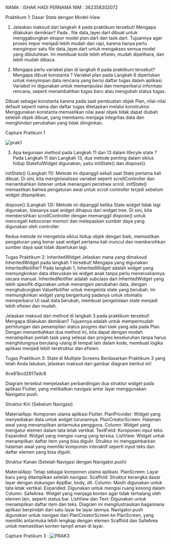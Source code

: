 NAMA : ISHAK HADI PERNAMA 
NIM : 362358302072

Praktikum 1: Dasar State dengan Model-View
1. Jelaskan maksud dari langkah 4 pada praktikum tersebut! Mengapa dilakukan demikian? Pada , file data_layer.dart dibuat untuk menggabungkan ekspor model plan.dart dan task.dart. Tujuannya agar proses impor menjadi lebih mudah dan rapi, karena hanya perlu mengimpor satu file data_layer.dart untuk mengakses semua model yang dibutuhkan. Ini membuat kode lebih efisien, mudah dipelihara, dan lebih mudah dibaca.

2. Mengapa perlu variabel plan di langkah 6 pada praktikum tersebut? Mengapa dibuat konstanta ? Variabel plan pada Langkah 6 diperlukan untuk menyimpan data rencana yang berisi daftar tugas dalam aplikasi. Variabel ini digunakan untuk memanipulasi dan memperbarui informasi rencana, seperti menambahkan tugas baru atau mengubah status tugas.

Dibuat sebagai konstanta karena pada saat pembuatan objek Plan, nilai-nilai default seperti nama dan daftar tugas ditetapkan melalui konstruktor. Menggunakan konstanta memastikan nilai awal objek tidak dapat diubah setelah objek dibuat, yang membantu menjaga integritas data dan menghindari perubahan yang tidak diinginkan.

Capture Pratikum 1

![prak1](https://github.com/user-attachments/assets/3406d5c1-01a1-4985-b841-92a0589b50e6)


3. Apa kegunaan method pada Langkah 11 dan 13 dalam lifecyle state ? Pada Langkah 11 dan Langkah 13, dua metode penting dalam siklus hidup StatefulWidget digunakan, yaitu initState() dan dispose().

initState() (Langkah 11): Metode ini dipanggil sekali saat State pertama kali dibuat. Di sini, kita menginisialisasi variabel seperti scrollController dan menambahkan listener untuk menangani peristiwa scroll. initState() memastikan bahwa pengaturan awal untuk scroll controller terjadi sebelum widget ditampilkan.

dispose() (Langkah 13): Metode ini dipanggil ketika State widget tidak lagi digunakan, biasanya saat widget dihapus dari widget tree. Di sini, kita membersihkan scrollController dengan memanggil dispose() untuk mencegah kebocoran memori dan melepaskan sumber daya yang digunakan oleh controller.

Kedua metode ini mengelola siklus hidup objek dengan baik, memastikan pengaturan yang benar saat widget pertama kali muncul dan membersihkan sumber daya saat tidak diperlukan lagi.

Tugas Praktikum 2: InheritedWidget
Jelaskan mana yang dimaksud InheritedWidget pada langkah 1 tersebut! Mengapa yang digunakan InheritedNotifier? Pada langkah 1, InheritedWidget adalah widget yang memungkinkan data diteruskan ke widget anak tanpa perlu meneruskannya secara manual. InheritedNotifier adalah subclass dari InheritedWidget yang lebih spesifik digunakan untuk menangani perubahan data, dengan menghubungkan ValueNotifier untuk mengelola state yang berubah. Ini memungkinkan widget yang bergantung padanya untuk otomatis memperbarui UI saat data berubah, membuat pengelolaan state menjadi lebih efisien dan mudah.

Jelaskan maksud dari method di langkah 3 pada praktikum tersebut! Mengapa dilakukan demikian? Tujuannya adalah untuk mempermudah perhitungan dan penampilan status progres dari task yang ada pada Plan. Dengan menambahkan dua method ini, kita dapat dengan mudah menampilkan jumlah task yang selesai dan progres keseluruhan tanpa harus menghitungnya berulang-ulang di tempat lain dalam kode, membuat logika aplikasi menjadi lebih terstruktur dan efisien.




Tugas Praktikum 3: State di Multiple Screens
Berdasarkan Praktikum 3 yang telah Anda lakukan, jelaskan maksud dari gambar diagram berikut ini!

9ce81bcd2817adc8

Diagram tersebut menjelaskan perbandingan dua struktur widget pada aplikasi Flutter, yang melibatkan navigasi antar layar menggunakan Navigator.push.

Struktur Kiri (Sebelum Navigasi)

MaterialApp: Komponen utama aplikasi Flutter.
PlanProvider: Widget yang menyediakan data untuk widget turunannya.
PlanCreatorScreen: Halaman awal yang menampilkan antarmuka pengguna.
Column: Widget yang mengatur elemen dalam tata letak vertikal.
TextField: Komponen input teks.
Expanded: Widget yang mengisi ruang yang tersisa.
ListView: Widget untuk menampilkan daftar item yang bisa digulir.
Struktur ini menggambarkan halaman awal yang memiliki komponen interaktif seperti input teks dan daftar elemen yang bisa digulir.

Struktur Kanan (Setelah Navigasi dengan Navigator.push)

MaterialApp: Tetap sebagai komponen utama aplikasi.
PlanScreen: Layar baru yang ditampilkan setelah navigasi.
Scaffold: Struktur kerangka dasar layar dengan dukungan AppBar, body, dll.
Column: Masih digunakan untuk tata letak vertikal.
Expanded: Digunakan untuk mengisi ruang kosong dalam Column.
SafeArea: Widget yang menjaga konten agar tidak terhalang oleh elemen lain, seperti status bar.
ListView dan Text: Digunakan untuk menampilkan daftar item dan teks.
Diagram ini mengilustrasikan bagaimana aplikasi berpindah dari satu layar ke layar lainnya. Navigator.push digunakan untuk navigasi dari PlanCreatorScreen ke PlanScreen, yang memiliki antarmuka lebih lengkap dengan elemen Scaffold dan SafeArea untuk memastikan konten tampil aman di layar.


Capture Pratikum 3 :
![PRAK3](https://github.com/user-attachments/assets/37fb7606-b737-4720-a853-186b6cac7387)

